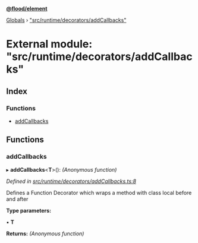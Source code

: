 **[@flood/element](../README.md)**

[Globals](../globals.md) › ["src/runtime/decorators/addCallbacks"](_src_runtime_decorators_addcallbacks_.md)

# External module: "src/runtime/decorators/addCallbacks"

## Index

### Functions

* [addCallbacks](_src_runtime_decorators_addcallbacks_.md#addcallbacks)

## Functions

###  addCallbacks

▸ **addCallbacks**<**T**>(): *(Anonymous function)*

*Defined in [src/runtime/decorators/addCallbacks.ts:8](https://github.com/flood-io/element/blob/d9c12d9/packages/element/src/runtime/decorators/addCallbacks.ts#L8)*

Defines a Function Decorator which wraps a method with class local before and after

**Type parameters:**

▪ **T**

**Returns:** *(Anonymous function)*